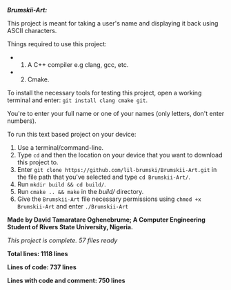 *__Brumskii-Art:__*

This project is meant for taking a user's name and displaying it back using ASCII characters.

Things required to use this project: 

- 1. A C++ compiler e.g clang, gcc, etc.

- 2. Cmake.

To install the necessary tools for testing this project, open a working terminal and enter: ```git install clang cmake git```.

You're to enter your full name or one of your names (only letters, don't enter numbers).

To run this text based project on your device:
1. Use a terminal/command-line.
2. Type `cd` and then the location on your device that you want to download this project to.
3. Enter `git clone https://github.com/lil-brumski/Brumskii-Art.git` in the file path that you've selected and type `cd Brumskii-Art/`.
4. Run `mkdir build && cd build/`.
5. Run `cmake .. && make` in the *build/* directory.
6. Give the `Brumskii-Art` file necessary permissions using `chmod +x Brumskii-Art` and enter `./Brumskii-Art`

__Made by David Tamaratare Oghenebrume;
A Computer Engineering Student of Rivers State University, Nigeria.__

*This project is complete. 57 files ready*


__Total lines: 1118 lines__

__Lines of code: 737 lines__

__Lines with code and comment: 750 lines__